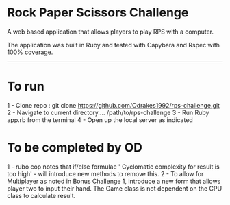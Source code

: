 # Rock Paper Scissors Challenge

A web based application that allows players to play RPS with a computer.

The application was built in Ruby and tested with Capybara and Rspec with 100% coverage. 

***

# To run 

1 - Clone repo : git clone https://github.com/Odrakes1992/rps-challenge.git
2 - Navigate to current directory.... /path/to/rps-challenge 
3 - Run Ruby app.rb from the terminal 
4 - Open up the local server as indicated

# To be completed by OD 

1 - rubo cop notes that if/else formulae ' Cyclomatic complexity for result is too high' - will introduce new methods to remove this.
2 - To allow for Multiplayer as noted in Bonus Challenge 1, introduce a new     form that allows player two to input their hand. The Game class is not dependent on the CPU class to calculate result. 
